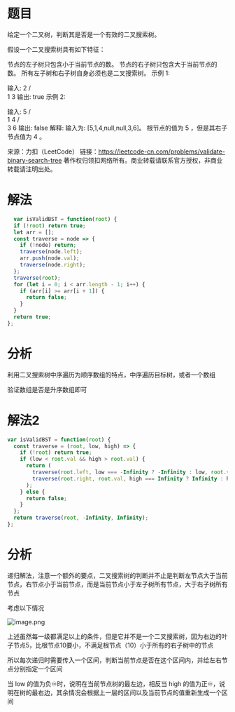 
# 题目

给定一个二叉树，判断其是否是一个有效的二叉搜索树。

假设一个二叉搜索树具有如下特征：

节点的左子树只包含小于当前节点的数。
节点的右子树只包含大于当前节点的数。
所有左子树和右子树自身必须也是二叉搜索树。
示例 1:

输入:
    2
   / \
  1   3
输出: true
示例 2:

输入:
    5
   / \
  1   4
     / \
    3   6
输出: false
解释: 输入为: [5,1,4,null,null,3,6]。
     根节点的值为 5 ，但是其右子节点值为 4 。

来源：力扣（LeetCode）
链接：https://leetcode-cn.com/problems/validate-binary-search-tree
著作权归领扣网络所有。商业转载请联系官方授权，非商业转载请注明出处。

# 解法

```javascript
  var isValidBST = function(root) {
  if (!root) return true;
  let arr = [];
  const traverse = node => {
    if (!node) return;
    traverse(node.left);
    arr.push(node.val);
    traverse(node.right);
  };
  traverse(root);
  for (let i = 0; i < arr.length - 1; i++) {
    if (arr[i] >= arr[i + 1]) {
      return false;
    }
  }
  return true;
};
```

# 分析

利用二叉搜索树中序遍历为顺序数组的特点，中序遍历目标树，或者一个数组

验证数组是否是升序数组即可

# 解法2

```javascript
var isValidBST = function(root) {
  const traverse = (root, low, high) => {
    if (!root) return true;
    if (low < root.val && high > root.val) {
      return (
        traverse(root.left, low === -Infinity ? -Infinity : low, root.val) &&
        traverse(root.right, root.val, high === Infinity ? Infinity : high)
      );
    } else {
      return false;
    }
  };
  return traverse(root, -Infinity, Infinity);
};
```

# 分析

递归解法，注意一个额外的要点，二叉搜索树的判断并不止是判断左节点大于当前节点，右节点小于当前节点，而是当前节点小于左子树所有节点，大于右子树所有节点

考虑以下情况

![image.png](https://i.loli.net/2019/11/26/KBdgUHVk7a9NAJQ.png)

上述虽然每一级都满足以上的条件，但是它并不是一个二叉搜索树，因为右边的叶子节点5，比根节点10要小，不满足根节点（10）小于所有的右子树中的节点

所以每次递归时需要传入一个区间，判断当前节点是否在这个区间内，并给左右节点分别指定一个区间

当 low 的值为负♾时，说明在当前节点树的最左边，相反当 high 的值为正♾，说明在树的最右边，其余情况会根据上一层的区间以及当前节点的值重新生成一个区间